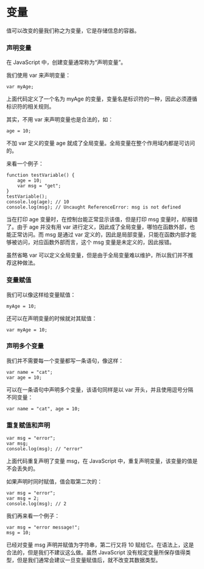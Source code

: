 #           变量

值可以改变的量我们称之为变量，它是存储信息的容器。

### 声明变量

在 JavaScript 中，创建变量通常称为“声明变量”。

我们使用 var 来声明变量：

```
var myAge;
```

上面代码定义了一个名为 myAge 的变量，变量名是标识符的一种，因此必须遵循标识符的相关规则。

其实，不用 var 来声明变量也是合法的，如：

```
age = 10;
```

不加 var 定义的变量 age 就成了全局变量。全局变量在整个作用域内都是可访问的。

来看一个例子：

```
function testVariable() {
    age = 10;
    var msg = "get";
}
testVariable();
console.log(age); // 10
console.log(msg); // Uncaught ReferenceError: msg is not defined
```

当在打印 age 变量时，在控制台能正常显示该值，但是打印 msg 变量时，却报错了。由于 age 并没有用 var 进行定义，因此成了全局变量，哪怕在函数外部，也能正常访问。而 msg 是通过 var 定义的，因此是局部变量，只能在函数内部才能够被访问，对应函数外部而言，这个 msg 变量是未定义的，因此报错。

虽然省略 var 可以定义全局变量，但是由于全局变量难以维护，所以我们并不推荐这种做法。

### 变量赋值

我们可以像这样给变量赋值：

```
myAge = 10;
```

还可以在声明变量的时候就对其赋值：

```
var myAge = 10;
```

### 声明多个变量

我们并不需要每一个变量都写一条语句，像这样：

```
var name = "cat";
var age = 10; 
```

可以在一条语句中声明多个变量，该语句同样是以 var 开头，并且使用逗号分隔不同变量：

```
var name = "cat", age = 10;
```

### 重复赋值和声明

```
var msg = "error";
var msg;
console.log(msg); // "error"
```

上面代码重复声明了变量 msg，在 JavaScript 中，重复声明变量，该变量的值是不会丢失的。

如果声明时同时赋值，值会取第二次的：

```
var msg = "error";
var msg = 2;
console.log(msg); // 2
```

我们再来看一个例子：

```
var msg = "error message!";
msg = 10;
```

已经对变量 msg 声明并赋值为字符串，第二行又将 10 赋给它。在语法上，这是合法的，但是我们不建议这么做。虽然 JavaScript 没有规定变量所保存值得类型，但是我们通常会建议一旦变量赋值后，就不改变其数据类型。

